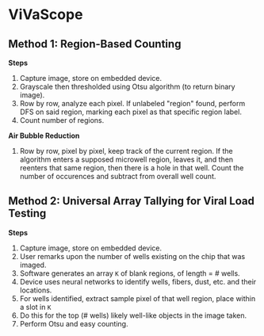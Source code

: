 # ViVaScope

## Method 1: Region-Based Counting

**Steps**
1. Capture image, store on embedded device.
2. Grayscale then thresholded using Otsu algorithm (to return binary image).
3. Row by row, analyze each pixel. If unlabeled "region" found, perform DFS on said region, marking each pixel as that specific region label.
4. Count number of regions.

**Air Bubble Reduction**
1. Row by row, pixel by pixel, keep track of the current region. If the algorithm enters a supposed microwell region, leaves it, and then reenters that same region, then there is a hole in that well. Count the number of occurences and subtract from overall well count.

## Method 2: Universal Array Tallying for Viral Load Testing

**Steps**
1. Capture image, store on embedded device.
2. User remarks upon the number of wells existing on the chip that was imaged.
3. Software generates an array `K` of blank regions, of length = # wells.
4. Device uses neural networks to identify wells, fibers, dust, etc. and their locations.
5. For wells identified, extract sample pixel of that well region, place within a slot in `K`
6. Do this for the top (# wells) likely well-like objects in the image taken.
7. Perform Otsu and easy counting.
